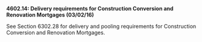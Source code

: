 **4602.14: Delivery requirements for Construction Conversion and
Renovation Mortgages (03/02/16)**

See Section 6302.28 for delivery and pooling requirements for
Construction Conversion and Renovation Mortgages.
